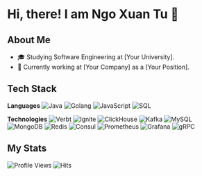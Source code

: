 # Hi, there! I am Ngo Xuan Tu 👋

## About Me
- 🎓 Studying Software Engineering at [Your University].
- 💼 Currently working at [Your Company] as a [Your Position].

## Tech Stack
**Languages**
![Java](https://img.shields.io/badge/-Java-007396?style=flat&logo=java)
![Golang](https://img.shields.io/badge/-Golang-00ADD8?style=flat&logo=go)
![JavaScript](https://img.shields.io/badge/-JavaScript-F7DF1E?style=flat&logo=javascript)
![SQL](https://img.shields.io/badge/-SQL-4479A1?style=flat&logo=sql)

**Technologies**
![Verbt](https://img.shields.io/badge/-Verbt-FFA500?style=flat)
![Ignite](https://img.shields.io/badge/-Ignite-DD0031?style=flat&logo=apacheignite)
![ClickHouse](https://img.shields.io/badge/-ClickHouse-2F4F4F?style=flat&logo=clickhouse)
![Kafka](https://img.shields.io/badge/-Kafka-231F20?style=flat&logo=apachekafka)
![MySQL](https://img.shields.io/badge/-MySQL-4479A1?style=flat&logo=mysql)
![MongoDB](https://img.shields.io/badge/-MongoDB-47A248?style=flat&logo=mongodb)
![Redis](https://img.shields.io/badge/-Redis-DC382D?style=flat&logo=redis)
![Consul](https://img.shields.io/badge/-Consul-F24E1E?style=flat&logo=consul)
![Prometheus](https://img.shields.io/badge/-Prometheus-E6522C?style=flat&logo=prometheus)
![Grafana](https://img.shields.io/badge/-Grafana-F46800?style=flat&logo=grafana)
![gRPC](https://img.shields.io/badge/-gRPC-00B5E2?style=flat&logo=grpc)

## My Stats
![Profile Views](https://komarev.com/ghpvc/?username=yourusername&color=green)
![Hits](https://hits.seeyoufarm.com/api/count/incr/badge.svg?url=https%3A%2F%2Fgithub.com%2Fyourusername&count_bg=%2379C83D&title_bg=%23555555&icon=github.svg&icon_color=%23E7E7E7&title=hits&edge_flat=false)

